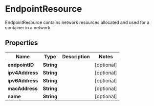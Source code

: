 

# EndpointResource

EndpointResource contains network resources allocated and used for a container in a network

## Properties

| Name | Type | Description | Notes |
|------------ | ------------- | ------------- | -------------|
|**endpointID** | **String** |  |  [optional] |
|**ipv4Address** | **String** |  |  [optional] |
|**ipv6Address** | **String** |  |  [optional] |
|**macAddress** | **String** |  |  [optional] |
|**name** | **String** |  |  [optional] |



